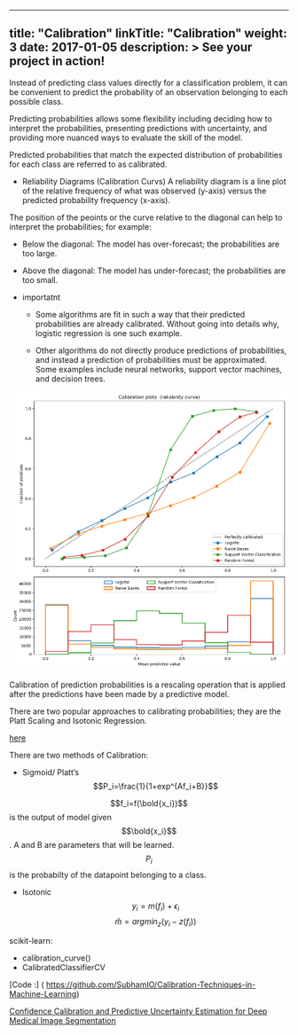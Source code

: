 
---
title: "Calibration"
linkTitle: "Calibration"
weight: 3
date: 2017-01-05
description: >
  See your project in action!
---

Instead of predicting class values directly for a classification problem, it can be convenient to predict the probability of an observation belonging to each possible class.

Predicting probabilities allows some flexibility including deciding how to interpret the probabilities, presenting predictions with uncertainty, and providing more nuanced ways to evaluate the skill of the model.

Predicted probabilities that match the expected distribution of probabilities for each class are referred to as calibrated. 

* Reliability Diagrams (Calibration Curvs)
A reliability diagram is a line plot of the relative frequency of what was observed (y-axis) versus the predicted probability frequency  (x-axis).

The position of the peoints or the curve relative to the diagonal can help to interpret the probabilities; for example:

  * Below the diagonal: The model has over-forecast; the probabilities are too large.
  * Above the diagonal: The model has under-forecast; the probabilities are too small.

* importatnt 
  * Some algorithms are fit in such a way that their predicted probabilities are already calibrated. Without going into details why, logistic regression is one such example.

  *  Other algorithms do not directly produce predictions of probabilities, and instead a prediction of probabilities must be approximated. Some examples include neural networks, support vector machines, and decision trees.

![Calibration Curvs (Reliability Diagrams)](./images/sphx_glr_plot_compare_calibration_0011.png)

Calibration of prediction probabilities is a rescaling operation that is applied after the predictions have been made by a predictive model.

There are two popular approaches to calibrating probabilities; they are the Platt Scaling and Isotonic Regression.

[here](https://machinelearningmastery.com/calibrated-classification-model-in-scikit-learn/)

There are two methods of Calibration:
* Sigmoid/ Platt’s
$$P_i=\frac{1}{1+exp^{Af_i+B}}$$

$$f_i=f(\bold{x_i})$$ is the output of model given $$\bold{x_i}$$. A and B are parameters that will be learned.
$$P_i$$ is the probabilty of the datapoint belonging to a class.

* Isotonic 
$$y_i=m(f_i)+\epsilon_i$$
$$\hat{m}=argmin_z(y_i-z(f_i))$$

scikit-learn: 
* calibration_curve()
*  CalibratedClassifierCV

[Code :] ( https://github.com/SubhamIO/Calibration-Techniques-in-Machine-Learning)

[Confidence Calibration and Predictive Uncertainty Estimation for Deep Medical Image Segmentation](https://arxiv.org/pdf/1911.13273.pdf)



